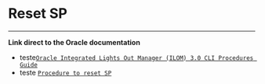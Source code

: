 # Reset SP
---
**Link direct to the Oracle documentation**

- teste<a href="https://docs.oracle.com/cd/E19201-01/820-6412-12/backuprestore_cli.html" target="_blank">`Oracle Integrated Lights Out Manager (ILOM) 3.0 CLI Procedures Guide`</a> 
- teste <a href="https://docs.oracle.com/cd/E19201-01/820-6412-12/backuprestore_cli.html#50561097_Restore%20the%20ILOM%20Configuration" target="_blank">`Procedure to reset SP`</a> 
